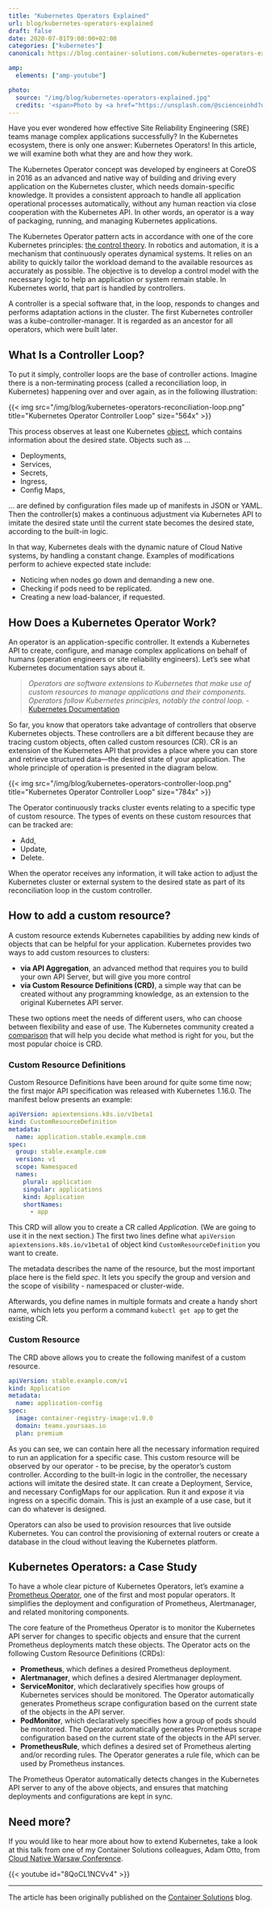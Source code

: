 ```yaml
---
title: "Kubernetes Operators Explained"
url: blog/kubernetes-operators-explained
draft: false
date: 2020-07-01T9:00:00+02:00
categories: ["kubernetes"]
canonical: https://blog.container-solutions.com/kubernetes-operators-explained

amp:
  elements: ["amp-youtube"]

photo:
  source: "/img/blog/kubernetes-operators-explained.jpg"
  credits: '<span>Photo by <a href="https://unsplash.com/@scienceinhd?utm_source=unsplash&amp;utm_medium=referral&amp;utm_content=creditCopyText">Science in HD</a> on <a href="https://unsplash.com/s/photos/operator?utm_source=unsplash&amp;utm_medium=referral&amp;utm_content=creditCopyText">Unsplash</a></span>'
---
```


Have you ever wondered how effective Site Reliability Engineering (SRE) teams manage complex applications successfully? In the Kubernetes ecosystem, there is only one answer: Kubernetes Operators! In this article, we will examine both what they are and how they work.

<!--more-->

The Kubernetes Operator concept was developed by engineers at CoreOS in 2016 as an advanced and native way of building and driving every application on the Kubernetes cluster, which needs domain-specific knowledge. It provides a consistent approach to handle all application operational processes automatically, without any human reaction via close cooperation with the Kubernetes API. In other words, an operator is a way of packaging, running, and managing Kubernetes applications.

The Kubernetes Operator pattern acts in accordance with one of the core Kubernetes principles: [the control theory](https://en.wikipedia.org/wiki/Control_theory). In robotics and automation, it is a mechanism that continuously operates dynamical systems. It relies on an ability to quickly tailor the workload demand to the available resources as accurately as possible. The objective is to develop a control model with the necessary logic to help an application or system remain stable. In Kubernetes world, that part is handled by controllers.

A controller is a special software that, in the loop, responds to changes and performs adaptation actions in the cluster. The first Kubernetes controller was a kube-controller-manager. It is regarded as an ancestor for all operators, which were built later.

## What Is a Controller Loop?

To put it simply, controller loops are the base of controller actions. Imagine there is a non-terminating process (called a reconciliation loop, in Kubernetes) happening over and over again, as in the following illustration:

{{< img src="/img/blog/kubernetes-operators-reconciliation-loop.png" title="Kubernetes Operator Controller Loop" size="564x" >}}

This process observes at least one Kubernetes [object](https://kubernetes.io/docs/concepts/overview/working-with-objects/kubernetes-objects/#kubernetes-objects), which contains information about the desired state. Objects such as ...

- Deployments,
- Services,
- Secrets,
- Ingress,
- Config Maps,

… are defined by configuration files made up of manifests in JSON or YAML. Then the controller(s) makes a continuous adjustment via Kubernetes API to imitate the desired state until the current state becomes the desired state, according to the built-in logic.

In that way, Kubernetes deals with the dynamic nature of Cloud Native systems, by handling a constant change. Examples of modifications perform to achieve expected state include:

- Noticing when nodes go down and demanding a new one.
- Checking if pods need to be replicated.
- Creating a new load-balancer, if requested.

## How Does a Kubernetes Operator Work?

An operator is an application-specific controller. It extends a Kubernetes API to create, configure, and manage complex applications on behalf of humans (operation engineers or site reliability engineers). Let’s see what Kubernetes documentation says about it.

> _Operators are software extensions to Kubernetes that make use of custom resources to manage applications and their components. Operators follow Kubernetes principles, notably the control loop._ - [Kubernetes Documentation](https://kubernetes.io/docs/concepts/extend-kubernetes/operator/)

So far, you know that operators take advantage of controllers that observe Kubernetes objects. These controllers are a bit different because they are tracing custom objects, often called custom resources (CR). CR is an extension of the Kubernetes API that provides a place where you can store and retrieve structured data—the desired state of your application. The whole principle of operation is presented in the diagram below.

{{< img src="/img/blog/kubernetes-operators-controller-loop.png" title="Kubernetes Operator Controller Loop"  size="784x" >}}

The Operator continuously tracks cluster events relating to a specific type of custom resource. The types of events on these custom resources that can be tracked are:

- Add,
- Update,
- Delete.

When the operator receives any information, it will take action to adjust the Kubernetes cluster or external system to the desired state as part of its reconciliation loop in the custom controller.

## How to add a custom resource?

A custom resource extends Kubernetes capabilities by adding new kinds of objects that can be helpful for your application. Kubernetes provides two ways to add custom resources to clusters:

- **via API Aggregation**, an advanced method that requires you to build your own API Server, but will give you more control
- **via Custom Resource Definitions (CRD)**, a simple way that can be created without any programming knowledge, as an extension to the original Kubernetes API server.

These two options meet the needs of different users, who can choose between flexibility and ease of use. The Kubernetes community created a [comparison](https://kubernetes.io/docs/concepts/extend-kubernetes/api-extension/custom-resources/#choosing-a-method-for-adding-custom-resources) that will help you decide what method is right for you, but the most popular choice is CRD.

### Custom Resource Definitions

Custom Resource Definitions have been around for quite some time now; the first major API specification was released with Kubernetes 1.16.0. The manifest below presents an example:

```yaml
apiVersion: apiextensions.k8s.io/v1beta1
kind: CustomResourceDefinition
metadata:
  name: application.stable.example.com
spec:
  group: stable.example.com
  version: v1
  scope: Namespaced
  names:
    plural: application
    singular: applications
    kind: Application
    shortNames:
      - app
```

This CRD will allow you to create a CR called _Application_. (We are going to use it in the next section.) The first two lines define what `apiVersion apiextensions.k8s.io/v1beta1` of object kind `CustomResourceDefinition` you want to create.

The metadata describes the name of the resource, but the most important place here is the field _spec_. It lets you specify the group and version and the scope of visibility - namespaced or cluster-wide.

Afterwards, you define names in multiple formats and create a handy short name, which lets you perform a command `kubectl get app` to get the existing CR.

### Custom Resource

The CRD above allows you to create the following manifest of a custom resource.

```yaml
apiVersion: stable.example.com/v1
kind: Application
metadata:
  name: application-config
spec:
  image: container-registry-image:v1.0.0
  domain: teamx.yoursaas.io
  plan: premium
```

As you can see, we can contain here all the necessary information required to run an application for a specific case. This custom resource will be observed by our operator - to be precise, by the operator’s custom controller. According to the built-in logic in the controller, the necessary actions will imitate the desired state. It can create a Deployment, Service, and necessary ConfigMaps for our application. Run it and expose it via ingress on a specific domain. This is just an example of a use case, but it can do whatever is designed.

Operators can also be used to provision resources that live outside Kubernetes. You can control the provisioning of external routers or create a database in the cloud without leaving the Kubernetes platform.

## Kubernetes Operators: a Case Study

To have a whole clear picture of Kubernetes Operators, let’s examine a [Prometheus Operator](https://github.com/coreos/prometheus-operator), one of the first and most popular operators. It simplifies the deployment and configuration of Prometheus, Alertmanager, and related monitoring components.

The core feature of the Prometheus Operator is to monitor the Kubernetes API server for changes to specific objects and ensure that the current Prometheus deployments match these objects. The Operator acts on the following Custom Resource Definitions (CRDs):

- **Prometheus**, which defines a desired Prometheus deployment.
- **Alertmanager**, which defines a desired Alertmanager deployment.
- **ServiceMonitor**, which declaratively specifies how groups of Kubernetes services should be monitored. The Operator automatically generates Prometheus scrape configuration based on the current state of the objects in the API server.
- **PodMonitor**, which declaratively specifies how a group of pods should be monitored. The Operator automatically generates Prometheus scrape configuration based on the current state of the objects in the API server.
- **PrometheusRule**, which defines a desired set of Prometheus alerting and/or recording rules. The Operator generates a rule file, which can be used by Prometheus instances.

The Prometheus Operator automatically detects changes in the Kubernetes API server to any of the above objects, and ensures that matching deployments and configurations are kept in sync.

## Need more?

If you would like to hear more about how to extend Kubernetes, take a look at this talk from one of my Container Solutions colleagues, Adam Otto, from [Cloud Native Warsaw Conference](https://cloudnativewarsaw.com/).

{{< youtube id="8QoCL1NCVv4" >}}

---

The article has been originally published on the [Container Solutions](https://blog.container-solutions.com/kubernetes-operators-explained) blog.
